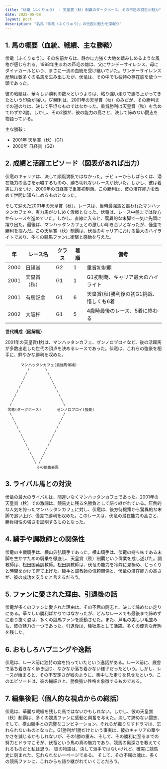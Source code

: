 ```yaml
---
title: "伏竜（ふくりゅう） - 天皇賞（秋）制覇のダークホース、その不屈の闘志と魅力"
date: 2025-05-08
layout: post
description: "名馬『伏竜（ふくりゅう）』の伝説と魅力を深堀り"
---
```


## 1. 馬の概要（血統、戦績、主な勝鞍）

伏竜（ふくりゅう）。その名前からは、静かに力強く大地を踏みしめるような風格が感じられる。1998年生まれの芦毛の雄は、父にサンデーサイレンス、母にダイナカールという、まさに一流の血統を受け継いでいた。サンデーサイレンス産駒は数多くの名馬を生み出したが、伏竜は、その中でも独特の存在感を放つ一頭であった。

彼の戦績は、華々しい勝利の数々というよりは、粘り強い走りで勝ち上がってきたという印象が強い。G1勝利は、2001年の天皇賞（秋）のみだが、その勝利までの道のりは、決して平坦なものではなかった。重賞勝利は天皇賞（秋）を含めてわずか2勝。しかし、その2勝が、彼の能力の高さと、決して諦めない闘志を物語っている。

主な勝鞍：
* 2001年 天皇賞（秋）（G1）
* 2000年 日経賞（G2）


## 2. 成績と活躍エピソード（図表があれば出力）

伏竜のキャリアは、決して順風満帆ではなかった。デビューからしばらくは、潜在能力の高さを示唆するものの、勝ち切れないレースが続いた。しかし、彼は着実に力をつけ、2000年の日経賞で重賞初制覇。この勝利は、彼の潜在能力を改めて世間に知らしめるものとなった。

そして迎えた2001年の天皇賞（秋）。レースは、当時最強馬と謳われたマンハッタンカフェや、実力馬がひしめく激戦となった。伏竜は、レース中盤までは後方からレースを進めていた。しかし、直線に入ると、驚異的な末脚で一気に先頭に躍り出た。最後は、マンハッタンカフェとの激しい叩き合いとなったが、僅差で勝利を掴んだ。この天皇賞（秋）制覇は、伏竜のキャリアにおける最大のハイライトであり、多くの競馬ファンに衝撃と感動を与えた。


| 年 | レース名          | クラス | 着順 | 備考                                      |
|---|-----------------|-------|-----|-------------------------------------------|
| 2000 | 日経賞           | G2    | 1   | 重賞初制覇                                  |
| 2001 | 天皇賞（秋）     | G1    | 1   | G1初制覇、キャリア最大のハイライト           |
| 2001 | 有馬記念         | G1    | 6   | 天皇賞(秋)勝利後の初G1挑戦、惜しくも6着       |
| 2002 | 大阪杯           | G1    | 5   | 4歳時最後のレース、5着に終わる             |


**世代構成（図解風）**

2001年の天皇賞(秋)は、マンハッタンカフェ、ゼンノロブロイなど、後の活躍馬が多数出走した世代の頂点を決めるレースであった。伏竜は、これらの強豪を相手に、鮮やかな勝利を収めた。


```
       マンハッタンカフェ(最強馬候補)
          /       \
         /         \
        /           \
       /             \
      /               \
     /                 \
    /                   \
   /                     \
  /                       \
 伏竜(ダークホース)       ゼンノロブロイ(強豪)
  \                       /
   \                     /
    \                   /
     \                 /
      \               /
       \             /
        \           /
         \         /
          \       /
           \     /
            \   /
             \ /
              その他強豪馬
```


## 3. ライバル馬との対決

伏竜の最大のライバルは、間違いなくマンハッタンカフェであった。2001年の天皇賞（秋）での激闘は、競馬史に残る名勝負として語り継がれている。圧倒的な人気を誇ったマンハッタンカフェに対し、伏竜は、後方待機策から驚異的な末脚で追い上げ、僅差で勝利を収めた。このレースは、伏竜の潜在能力の高さと、勝負根性の強さを証明するものとなった。


## 4. 騎手や調教師との関係性

伏竜の主戦騎手は、横山典弘騎手であった。横山騎手は、伏竜の持ち味である末脚を生かすための騎乗を徹底し、天皇賞（秋）制覇という偉業を成し遂げた。調教師は、松田国英調教師。松田調教師は、伏竜の能力を冷静に見極め、じっくりと時間をかけて育て上げた。騎手と調教師の信頼関係と、伏竜の潜在能力の高さが、彼の成功を支えたと言えるだろう。


## 5. ファンに愛された理由、引退後の話

伏竜が多くのファンに愛された理由は、その不屈の闘志と、決して諦めない走りにある。華々しい勝利ばかりではなかったが、どんなレースでも最後まで諦めずに走り抜く姿は、多くの競馬ファンを感動させた。また、芦毛の美しい毛並みも、彼の魅力の一つであった。引退後は、種牡馬として活躍。多くの優秀な産駒を残した。


## 6. おもしろハプニングや逸話

伏竜は、レース前に独特の癖を持っていたという逸話がある。レース前に、厩舎で落ち着きなく歩き回り、なかなか落ち着かない様子だったという。しかし、レースが始まると、その不安定さが嘘のように、集中した走りを見せたという。このエピソードは、彼の繊細さと、勝負強い性格を象徴するものである。


## 7. 編集後記（個人的な視点からの総括）

伏竜は、華麗な戦績を残した馬ではないかもしれない。しかし、彼の天皇賞（秋）制覇は、多くの競馬ファンに感動と興奮を与えた。決して諦めない闘志、そして、横山騎手との完璧なコンビネーション。それらが織りなすドラマは、忘れられないものとなった。G1勝利が1勝だけという事実は、彼のキャリアの華やかさを減じるかもしれないが、その1勝の重み、そして、その勝利に至るまでの努力とドラマこそが、伏竜という馬の真の魅力であり、競馬の奥深さを教えてくれるものだと私は思う。  彼の物語は、決して派手ではないけれど、確実に競馬史に刻まれた、忘れられない一ページである。  そして、その不屈の魂は、多くの競馬ファンに、これからも語り継がれていくことだろう。

